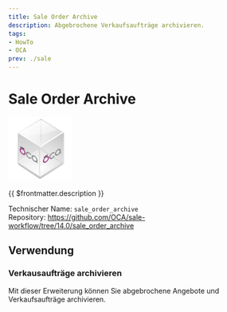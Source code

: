 ```yaml
---
title: Sale Order Archive
description: Abgebrochene Verkaufsaufträge archivieren.
tags:
- HowTo
- OCA
prev: ./sale
---
```

# Sale Order Archive
![icon_oca_app](attachments/icon_oca_app.png)

{{ $frontmatter.description }}

Technischer Name: `sale_order_archive`\
Repository: <https://github.com/OCA/sale-workflow/tree/14.0/sale_order_archive>

## Verwendung

### Verkausaufträge archivieren

Mit dieser Erweiterung können Sie abgebrochene Angebote und Verkaufsaufträge archivieren.